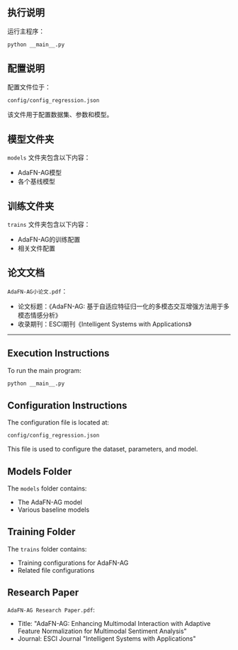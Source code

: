 ## 执行说明
运行主程序：
```bash
python __main__.py
```
## 配置说明
配置文件位于：
```bash
config/config_regression.json
```
该文件用于配置数据集、参数和模型。
## 模型文件夹
`models` 文件夹包含以下内容：
- AdaFN-AG模型
- 各个基线模型
## 训练文件夹
`trains` 文件夹包含以下内容：
- AdaFN-AG的训练配置
- 相关文件配置
## 论文文档
`AdaFN-AG小论文.pdf`：
- 论文标题：《AdaFN-AG: 基于自适应特征归一化的多模态交互增强方法用于多模态情感分析》
- 收录期刊：ESCI期刊《Intelligent Systems with Applications》
---


## Execution Instructions
To run the main program:
```bash
python __main__.py
```
## Configuration Instructions
The configuration file is located at:
```bash
config/config_regression.json
```
This file is used to configure the dataset, parameters, and model.
## Models Folder
The `models` folder contains:
- The AdaFN-AG model
- Various baseline models
## Training Folder
The `trains` folder contains:
- Training configurations for AdaFN-AG
- Related file configurations
## Research Paper
`AdaFN-AG Research Paper.pdf`:
- Title: "AdaFN-AG: Enhancing Multimodal Interaction with Adaptive Feature Normalization for Multimodal Sentiment Analysis"
- Journal: ESCI Journal "Intelligent Systems with Applications"

